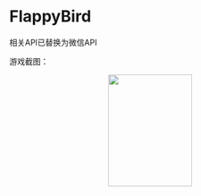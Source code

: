 # FlappyBird


相关API已替换为微信API

游戏截图：

<div align=center><img src="https://github.com/VeterinaryChen/FlappyBird/blob/master/FlappyBird.png" width="150" height="200" /></div>
